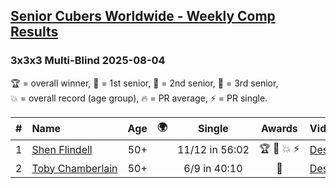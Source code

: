 <style>table {white-space: nowrap;}</style>
<link rel="stylesheet" type="text/css" href="/scw-comp/css/flags.css" />

## [Senior Cubers Worldwide - Weekly Comp Results](/scw-comp/results/)
### 3x3x3 Multi-Blind 2025-08-04

<span style="white-space: nowrap;">🏆 = overall winner</span>, <span style="white-space: nowrap;">🥇 = 1st senior</span>, <span style="white-space: nowrap;">🥈 = 2nd senior</span>, <span style="white-space: nowrap;">🥉 = 3rd senior</span>, <span style="white-space: nowrap;">💥 = overall record (age group)</span>, <span style="white-space: nowrap;">🔥 = PR average</span>, <span style="white-space: nowrap;">⚡ = PR single</span>.

| # | Name | Age | 🌍 | Single | Awards | Video |
| :--: | :-- | :--: | :--: | :--: | :--: | :-- |
| 1 | [Shen Flindell](../../persons/shen_flindell/333mbf.md) | 50+ | <i class="flag flag-AU" /> | 11/12 in 56:02 | 🏆 🥇 💥 ⚡ | [Desktop](https://www.facebook.com/events/4232800123710448/permalink/4242856899371437) / [Mobile](https://m.facebook.com/events/4232800123710448?view=permalink&id=4242856899371437) |
| 2 | [Toby Chamberlain](../../persons/toby_chamberlain/333mbf.md) | 50+ | <i class="flag flag-AU" /> | 6/9 in 40:10 | 🥈 | [Desktop](https://www.facebook.com/events/4232800123710448/permalink/4240970379560089) / [Mobile](https://m.facebook.com/events/4232800123710448?view=permalink&id=4240970379560089) |

<!-- Global site tag (gtag.js) - Google Analytics -->
<script async src="https://www.googletagmanager.com/gtag/js?id=UA-86348435-3"></script>
<script>window.dataLayer = window.dataLayer || []; function gtag() {dataLayer.push(arguments);} gtag('js', new Date()); gtag('config', 'UA-86348435-3');</script>
